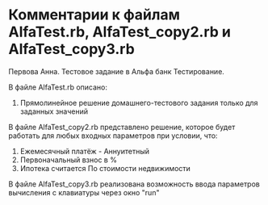 # Комментарии к файлам AlfaTest.rb, AlfaTest_copy2.rb и AlfaTest_copy3.rb
Первова Анна. Тестовое задание в Альфа банк Тестирование.

В файле AlfaTest.rb описано:
1) Прямолинейное решение домашнего-тестового задания только для заданных значений

В файле AlfaTest_copy2.rb представлено решение, которое будет работать для любых входных параметров при условии, что:
1) Ежемесячный платёж - Аннуитетный
2) Первоначальный взнос в %
3) Ипотека считается По стоимости недвижимости

В файле AlfaTest_copy3.rb реализована возможность ввода параметров вычисления с клавиатуры через окно "run"
